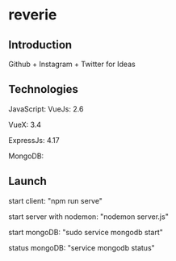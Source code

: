 # reverie

## Introduction

Github + Instagram + Twitter for Ideas


## Technologies

JavaScript: 
VueJs: 2.6

VueX: 3.4

ExpressJs: 4.17

MongoDB: 

## Launch

start client: "npm run serve"

start server with nodemon: "nodemon server.js"

start mongoDB: "sudo service mongodb start"

status mongoDB: "service mongodb status"


